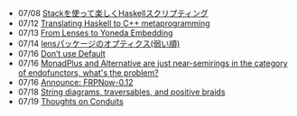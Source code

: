 * 07/08 [Stackを使って楽しくHaskellスクリプティング](http://qiita.com/tanakh/items/1ca4ba9e1f5006a30106)
* 07/12 [Translating Haskell to C++ metaprogramming](http://www.vandenoever.info/blog/2015/07/12/translating-haskell-to-c++.html)
* 07/13 [From Lenses to Yoneda Embedding](http://bartoszmilewski.com/2015/07/13/from-lenses-to-yoneda-embedding/)
* 07/14 [lensパッケージのオプティクス(弱い順)](http://fumieval.hatenablog.com/entry/2015/07/14/223329)
* 07/16 [Don’t use Default](http://phaazon.blogspot.jp/2015/07/dont-use-default.html)
* 07/16 [MonadPlus and Alternative are just near-semirings in the category of endofunctors, what's the problem?](http://tomschrijvers.blogspot.jp/2015/07/monadplus-and-alternative-are-just-near.html)
* 07/16 [Announce: FRPNow-0.12](https://www.reddit.com/r/haskell/comments/3ddn1b/announce_frpnow012/)
* 07/18 [String diagrams, traversables, and positive braids](http://parametricity.com/posts/2015-07-18-braids.html)
* 07/19 [Thoughts on Conduits](http://neilmitchell.blogspot.jp/2015/07/thoughts-on-conduits.html)
